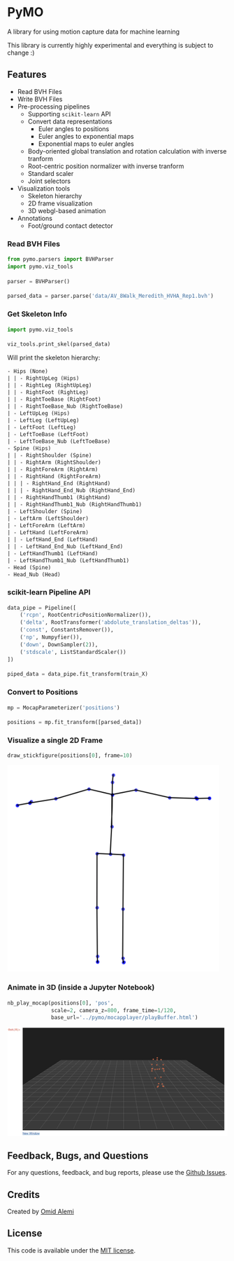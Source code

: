 # PyMO
A library for using motion capture data for machine learning

This library is currently highly experimental and everything is subject to change :)


## Features

* Read BVH Files
* Write BVH Files
* Pre-processing pipelines
    * Supporting `scikit-learn` API
    * Convert data representations 
        * Euler angles to positions
        * Euler angles to exponential maps
        * Exponential maps to euler angles
    * Body-oriented global translation and rotation calculation with inverse tranform
    * Root-centric position normalizer with inverse tranform
    * Standard scaler
    * Joint selectors        
* Visualization tools
    * Skeleton hierarchy
    * 2D frame visualization
    * 3D webgl-based animation
* Annotations
    * Foot/ground contact detector


### Read BVH Files

```python
from pymo.parsers import BVHParser
import pymo.viz_tools

parser = BVHParser()

parsed_data = parser.parse('data/AV_8Walk_Meredith_HVHA_Rep1.bvh')
```

### Get Skeleton Info

```python
import pymo.viz_tools

viz_tools.print_skel(parsed_data)
```
Will print the skeleton hierarchy:
```
- Hips (None)
| | - RightUpLeg (Hips)
| | - RightLeg (RightUpLeg)
| | - RightFoot (RightLeg)
| | - RightToeBase (RightFoot)
| | - RightToeBase_Nub (RightToeBase)
| - LeftUpLeg (Hips)
| - LeftLeg (LeftUpLeg)
| - LeftFoot (LeftLeg)
| - LeftToeBase (LeftFoot)
| - LeftToeBase_Nub (LeftToeBase)
- Spine (Hips)
| | - RightShoulder (Spine)
| | - RightArm (RightShoulder)
| | - RightForeArm (RightArm)
| | - RightHand (RightForeArm)
| | | - RightHand_End (RightHand)
| | | - RightHand_End_Nub (RightHand_End)
| | - RightHandThumb1 (RightHand)
| | - RightHandThumb1_Nub (RightHandThumb1)
| - LeftShoulder (Spine)
| - LeftArm (LeftShoulder)
| - LeftForeArm (LeftArm)
| - LeftHand (LeftForeArm)
| | - LeftHand_End (LeftHand)
| | - LeftHand_End_Nub (LeftHand_End)
| - LeftHandThumb1 (LeftHand)
| - LeftHandThumb1_Nub (LeftHandThumb1)
- Head (Spine)
- Head_Nub (Head)
```


### scikit-learn Pipeline API

```python
data_pipe = Pipeline([
    ('rcpn', RootCentricPositionNormalizer()),
    ('delta', RootTransformer('abdolute_translation_deltas')),
    ('const', ConstantsRemover()),
    ('np', Numpyfier()),
    ('down', DownSampler(2)),
    ('stdscale', ListStandardScaler())
])

piped_data = data_pipe.fit_transform(train_X)
```

### Convert to Positions

```python
mp = MocapParameterizer('positions')

positions = mp.fit_transform([parsed_data])
```

### Visualize a single 2D Frame

```python
draw_stickfigure(positions[0], frame=10)
```

![2D Skeleton Viz](assets/viz_skel_2d.png)

### Animate in 3D (inside a Jupyter Notebook)

```python
nb_play_mocap(positions[0], 'pos', 
              scale=2, camera_z=800, frame_time=1/120, 
              base_url='../pymo/mocapplayer/playBuffer.html')
```

![Mocap Player](assets/mocap_player.png)


## Feedback, Bugs, and Questions
For any questions, feedback, and bug reports, please use the [Github Issues](https://github.com/omimo/PyMO/issues).

## Credits
Created by [Omid Alemi](https://omid.al/projects/)


## License
This code is available under the [MIT license](http://opensource.org/licenses/MIT).
